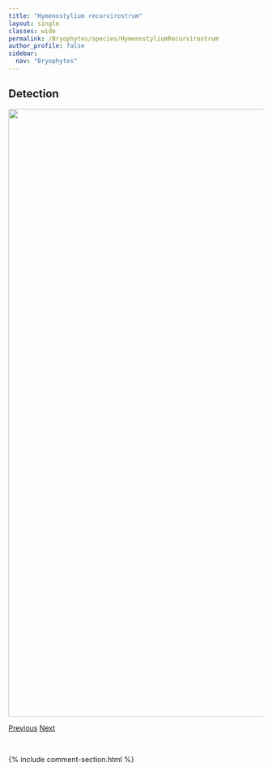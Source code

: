 ```yaml
---
title: "Hymenostylium recurvirostrum"
layout: single
classes: wide
permalink: /Bryophytes/species/HymenostyliumRecurvirostrum
author_profile: false
sidebar:
  nav: "Bryophytes"
---
```


<h2>Detection</h2>

<a href="https://drive.google.com/uc?export=view&id=1tqkIEte1TjVop5ANT5SGpl4MqjYf2LlS">
<img src="https://drive.google.com/uc?export=view&id=1tqkIEte1TjVop5ANT5SGpl4MqjYf2LlS" height = "1200" width = "800">
</a>


<a href="/DevelopmentWebsite/Bryophytes/species/FissidensSublimbatus" class="pagination--pager" title="Fissidens sublimbatus">Previous</a> <a href="/DevelopmentWebsite/Bryophytes/species/MeiotrichumLyalii" class="pagination--pager" title="Meiotrichum lyalii">Next</a>

<p>&nbsp;</p>

{% include comment-section.html %}
